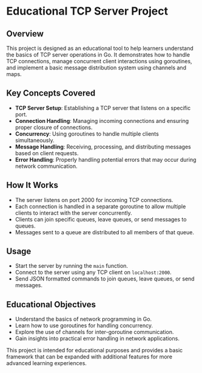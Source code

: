# Educational TCP Server Project

## Overview

This project is designed as an educational tool to help learners understand the basics of TCP server operations in Go. It demonstrates how to handle TCP connections, manage concurrent client interactions using goroutines, and implement a basic message distribution system using channels and maps.

## Key Concepts Covered

- **TCP Server Setup**: Establishing a TCP server that listens on a specific port.
- **Connection Handling**: Managing incoming connections and ensuring proper closure of connections.
- **Concurrency**: Using goroutines to handle multiple clients simultaneously.
- **Message Handling**: Receiving, processing, and distributing messages based on client requests.
- **Error Handling**: Properly handling potential errors that may occur during network communication.

## How It Works

- The server listens on port 2000 for incoming TCP connections.
- Each connection is handled in a separate goroutine to allow multiple clients to interact with the server concurrently.
- Clients can join specific queues, leave queues, or send messages to queues.
- Messages sent to a queue are distributed to all members of that queue.

## Usage

- Start the server by running the `main` function.
- Connect to the server using any TCP client on `localhost:2000`.
- Send JSON formatted commands to join queues, leave queues, or send messages.

## Educational Objectives

- Understand the basics of network programming in Go.
- Learn how to use goroutines for handling concurrency.
- Explore the use of channels for inter-goroutine communication.
- Gain insights into practical error handling in network applications.

This project is intended for educational purposes and provides a basic framework that can be expanded with additional features for more advanced learning experiences.
